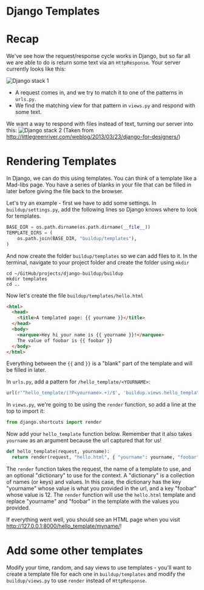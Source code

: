 Django Templates
============

# Recap
We've see how the request/response cycle works in Django, but so far all we
are able to do is return some text via an `HttpResponse`. Your server currently
looks like this:

![Django stack 1](https://raw.githubusercontent.com/MissionBit/spring-2015-intermediate-web-python/master/img/django1.png)

* A request comes in, and we try to match it to one of the patterns in `urls.py`.
* We find the matching view for that pattern in `views.py` and respond with some text.

We want a way to respond with files instead of text, turning our server into this:
![Django stack 2](https://raw.githubusercontent.com/MissionBit/spring-2015-intermediate-web-python/master/img/django2.png)
(Taken from http://littlegreenriver.com/weblog/2013/03/23/django-for-designers/)

# Rendering Templates
In Django, we can do this using templates. You can think of a template like
a Mad-libs page. You have a series of blanks in your file that can be filled in later
before giving the file back to the browser.

Let's try an example - first we have to add some settings. In `buildup/settings.py`,
add the following lines so Django knows where to look for templates.
```python
BASE_DIR = os.path.dirname(os.path.dirname(__file__))
TEMPLATE_DIRS = (
    os.path.join(BASE_DIR, "buildup/templates"),
)
```
And now create the folder `buildup/templates` so we can add files to it. In the
terminal, navigate to your project folder and create the folder using `mkdir`
```
cd ~/GitHub/projects/django-buildup/buildup
mkdir templates
cd ..
```

Now let's create the file `buildup/templates/hello.html`
```html
<html>
  <head>
    <title>A templated page: {{ yourname }}</title>
  </head>
  <body>
    <marquee>Hey hi your name is {{ yourname }}!</marquee>
    The value of foobar is {{ foobar }}
  </body>
</html>
```
Everything between the `{{` and `}}` is a "blank" part of the template and
will be filled in later.

In `urls.py`, add a pattern for `/hello_template/<YOURNAME>`:
```python
url(r'^hello_template/(?P<yourname>.+)/$', 'buildup.views.hello_template', name='hello_template')
```
In `views.py`, we're going to be using the `render` function, so add a line at
the top to import it:
```python
from django.shortcuts import render
```
Now add your `hello_template` function below. Remember that it also takes
`yourname` as an argument because the url captured that for us!
```python
def hello_template(request, yourname):
  return render(request, "hello.html", { "yourname": yourname, "foobar": 12 })
```
The `render` function takes the request, the name of a template to use, and
an optional "dictionary" to use for the context. A "dictionary" is a collection
of names (or keys) and values. In this case, the dictionary has the key "yourname"
whose value is what you provided in the url, and a key "foobar" whose value is 12.
The `render` function will use the `hello.html` template and replace "yourname"
and "foobar" in the template with the values you provided.

If everything went well, you should see an HTML page when you visit
http://127.0.0.1:8000/hello_template/myname/!

# Add some other templates

Modify your time, random, and say views to use templates - you'll want to create
a template file for each one in `buildup/templates` and modify the `buildup/views.py`
to use `render` instead of `HttpResponse`.
